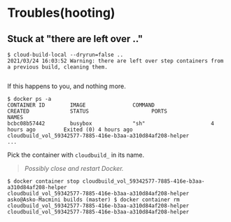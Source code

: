 # Troubles(hooting)

## Stuck at "there are left over .."

```
$ cloud-build-local --dryrun=false ..
2021/03/24 16:03:52 Warning: there are left over step containers from a previous build, cleaning them.


```

If this happens to you, and nothing more.

```
$ docker ps -a
CONTAINER ID        IMAGE               COMMAND                  CREATED             STATUS                    PORTS               NAMES
bcbc08b57442        busybox             "sh"                     4 hours ago         Exited (0) 4 hours ago                        cloudbuild_vol_59342577-7885-416e-b3aa-a310d84af208-helper
...
```

Pick the container with `cloudbuild_` in its name.

>*Possibly close and restart Docker.*

```
$ docker container stop cloudbuild_vol_59342577-7885-416e-b3aa-a310d84af208-helper
cloudbuild_vol_59342577-7885-416e-b3aa-a310d84af208-helper
asko@Asko-Macmini builds (master) $ docker container rm cloudbuild_vol_59342577-7885-416e-b3aa-a310d84af208-helper
cloudbuild_vol_59342577-7885-416e-b3aa-a310d84af208-helper
```

